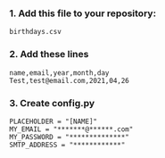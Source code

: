 ### 1. Add this file to your repository:

    birthdays.csv

### 2. Add these lines

    name,email,year,month,day
    Test,test@email.com,2021,04,26

### 3. Create config.py

    PLACEHOLDER = "[NAME]"
    MY_EMAIL = "*******@******.com"
    MY_PASSWORD = "**************"
    SMTP_ADDRESS = "************"
